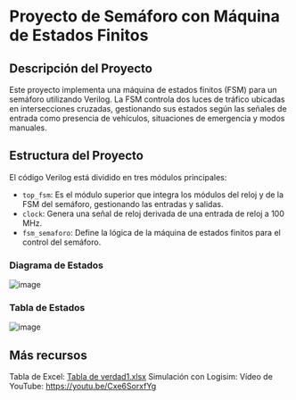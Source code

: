 # Proyecto de Semáforo con Máquina de Estados Finitos

## Descripción del Proyecto

Este proyecto implementa una máquina de estados finitos (FSM) para un semáforo utilizando Verilog. La FSM controla dos luces de tráfico ubicadas en intersecciones cruzadas, gestionando sus estados según las señales de entrada como presencia de vehículos, situaciones de emergencia y modos manuales.

## Estructura del Proyecto

El código Verilog está dividido en tres módulos principales:

- `top_fsm`: Es el módulo superior que integra los módulos del reloj y de la FSM del semáforo, gestionando las entradas y salidas.
- `clock`: Genera una señal de reloj derivada de una entrada de reloj a 100 MHz.
- `fsm_semaforo`: Define la lógica de la máquina de estados finitos para el control del semáforo.

### Diagrama de Estados

![image](https://github.com/nexbox09/Semaforo-FSM/assets/68700670/9022e8ec-5ace-4779-8f43-bb76e47ca309)


### Tabla de Estados

![image](https://github.com/nexbox09/Semaforo-FSM/assets/68700670/98a2c19e-2e52-4fd2-a4a0-48f02c178ad7)


## Más recursos

Tabla de Excel: [Tabla de verdad1.xlsx](https://github.com/nexbox09/Semaforo-FSM/files/15244862/Tabla.de.verdad1.xlsx)
Simulación con Logisim: 
Vídeo de YouTube: https://youtu.be/Cxe6SorxfYg
